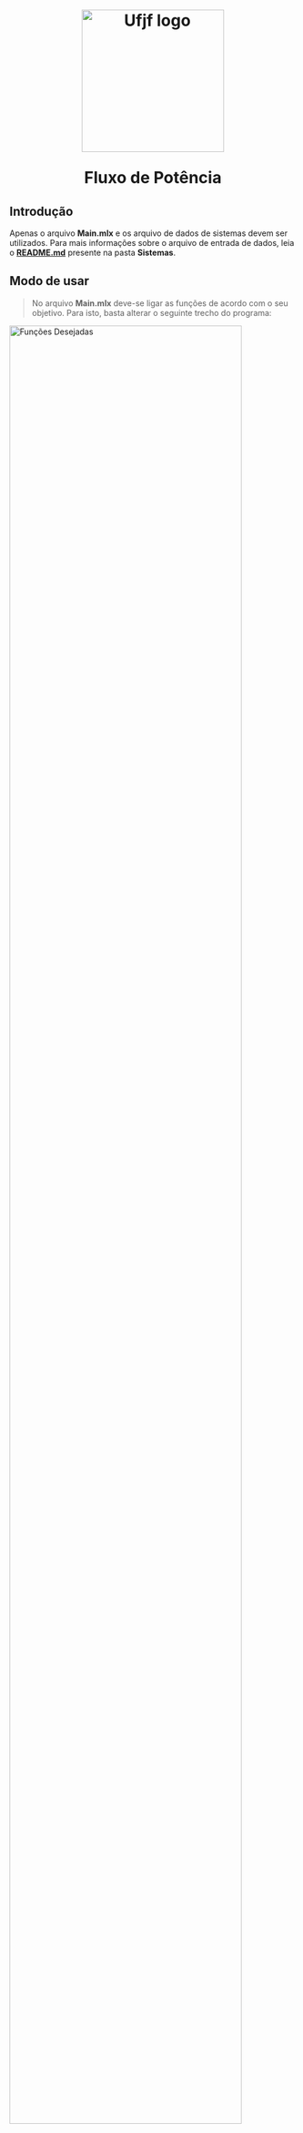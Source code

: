 

<h1 align="center">
  <img src="https://github.com/humbertoAGjf/Dissertacao-Humberto-Ufjf/blob/main/Imagens/Logo_da_UFJF.png" alt="Ufjf logo" width="250"/>
<p>   </p>
<p> Fluxo de Potência </p>
</h1>

## Introdução

Apenas o arquivo <strong>Main.mlx</strong> e os arquivo de dados de sistemas devem ser utilizados. Para mais informações sobre o arquivo de entrada de dados, leia o <a href="https://github.com/humbertoAGjf/Dissertacao-Humberto-Ufjf/blob/main/FP_Completo/Sistemas/README.md"><strong>README.md</strong></a> presente na pasta <strong>Sistemas</strong>.



## Modo de usar

> No arquivo <strong>Main.mlx</strong> deve-se ligar as funções de acordo com o seu objetivo. Para isto, basta alterar o seguinte trecho do programa:
<img src="https://github.com/humbertoAGjf/Dissertacao-Humberto-Ufjf/blob/main/Imagens/Imagem1.png" alt="Funções Desejadas" width="90%"/>

> Para cada função ativada, pode ser necessário alterar alguns de seus parâmetros. Abaixo é apresentado um exemplo para o fluxo de potência, no qual pode ser escolhido se será ou não considerado o controle de tensão, flatstart, controle secundário de frequência (CAG) e controle primário de frequência (Governor). Além disso, ainda podem ser feitas alterações nos passos de convergência do FP.
<img src="https://github.com/humbertoAGjf/Dissertacao-Humberto-Ufjf/blob/main/Imagens/Imagem2.png" alt="Flags Main" width="90%"/>

> Para selecionar o arquivo de sistema que será utilizado, basta trocar o nome na aba "Sistema Utilizado nas Análises":
<img src="https://github.com/humbertoAGjf/Dissertacao-Humberto-Ufjf/blob/main/Imagens/Imagem3.png" alt="Flags Main" width="90%"/>
